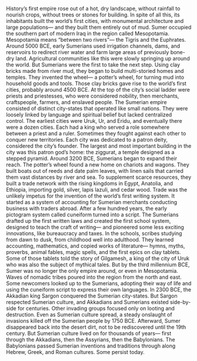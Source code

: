 History’s first empire rose  out of a hot, dry landscape, without rainfall to nourish crops,  without trees or stones for building. In spite of all this, its inhabitants built the world’s first cities, with monumental architecture  and large populations— and they built them  entirely out of mud. Sumer occupied the southern part  of modern Iraq in the region called Mesopotamia. Mesopotamia means “between two rivers”— the Tigris and the Euphrates. Around 5000 BCE, early Sumerians used irrigation channels, dams, and reservoirs to redirect river water and farm  large areas of previously bone-dry land. Agricultural communities like this  were slowly springing up around the world. But Sumerians were the first to take the next step. Using clay bricks made from river mud, they began to build multi-storied homes and temples. They invented the wheel— a potter’s wheel, for turning mud  into household goods and tools. Those clay bricks gave rise  to the world’s first cities, probably around 4500 BCE. At the top of the city’s social ladder were priests and priestesses, who were considered nobility, then merchants, craftspeople, farmers, and enslaved people. The Sumerian empire  consisted of distinct city-states that operated like small nations. They were loosely linked  by language and spiritual belief but lacked centralized control. The earliest cities were Uruk,  Ur, and Eridu, and eventually there were a dozen cities. Each had a king who served a role  somewhere between a priest and a ruler. Sometimes they fought against  each other to conquer new territories. Each city was dedicated to a patron deity, considered the city’s founder. The largest and most important building  in the city was this patron god’s home: the ziggurat, a temple designed as a stepped pyramid. Around 3200 BCE, Sumerians began  to expand their reach. The potter’s wheel found a new home  on chariots and wagons. They built boats out of reeds  and date palm leaves, with linen sails that carried  them vast distances by river and sea. To supplement scarce resources,  they built a trade network with the rising kingdoms in Egypt,  Anatolia, and Ethiopia, importing gold, silver,  lapis lazuli, and cedar wood. Trade was the unlikely impetus for the invention  of the world’s first writing system. It started as a system of accounting for Sumerian merchants conducting business with traders abroad. After a few hundred years,  the early pictogram system called cuneiform turned into a script. The Sumerians drafted up the first written laws and created the first school system,  designed to teach the craft of writing— and pioneered some less exciting innovations, like bureaucracy and taxes. In the schools, scribes studying  from dawn to dusk, from childhood well into adulthood. They learned accounting, mathematics, and copied works of literature— hymns, myths, proverbs, animal fables,  magic spells, and the first epics on clay tablets. Some of those tablets told  the story of Gilgamesh, a king of the city of Uruk who was also the subject of mythical tales. But by the third millennium BCE, Sumer was no longer the only empire around, or even in Mesopotamia. Waves of nomadic tribes poured into the region from the north and east. Some newcomers looked up to the Sumerians, adopting their way of life and using the cuneiform script  to express their own languages. In 2300 BCE, the Akkadian king Sargon conquered the Sumerian city-states. But Sargon respected Sumerian culture, and Akkadians and Sumerians existed side-by-side for centuries. Other invading groups focused  only on looting and destruction. Even as Sumerian culture spread, a steady onslaught of invasions killed off the Sumerian people by 1750 BCE. Afterward, Sumer disappeared  back into the desert dirt, not to be rediscovered until the 19th century. But Sumerian culture lived  on for thousands of years— first through the Akkadians, then the Assyrians, then the Babylonians. The Babylonians passed Sumerian  inventions and traditions through along Hebrew, Greek, and Roman cultures. Some persist today. 